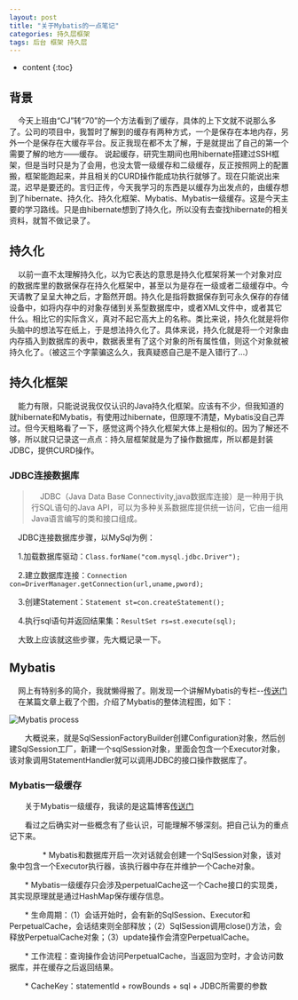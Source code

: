 ```yaml
---
layout: post
title: "关于Mybatis的一点笔记"
categories: 持久层框架
tags: 后台 框架 持久层
---
```

* content
{:toc}

## 背景

&nbsp;&nbsp;&nbsp;&nbsp;今天上班由“CJ”转“70”的一个方法看到了缓存，具体的上下文就不说那么多了。公司的项目中，我暂时了解到的缓存有两种方式，一个是保存在本地内存，另外一个是保存在大缓存平台。反正我现在都不太了解，于是就提出了自己的第一个需要了解的地方——缓存。
说起缓存，研究生期间也用hibernate搭建过SSH框架，但是当时只是为了会用，也没太管一级缓存和二级缓存，反正按照网上的配置搬，框架能跑起来，并且相关的CURD操作能成功执行就够了。现在只能说出来混，迟早是要还的。言归正传，今天我学习的东西是以缓存为出发点的，由缓存想到了hibernate、持久化、持久化框架、Mybatis、Mybatis一级缓存。这是今天主要的学习路线。只是由hibernate想到了持久化，所以没有去查找hibernate的相关资料，就暂不做记录了。






## 持久化

&nbsp;&nbsp;&nbsp;&nbsp;以前一直不太理解持久化，以为它表达的意思是持久化框架将某一个对象对应的数据库里的数据保存在持久化框架中，甚至以为是存在一级或者二级缓存中。今天请教了呈呈大神之后，才豁然开朗。持久化是指将数据保存到可永久保存的存储设备中，如将内存中的对象存储到关系型数据库中，或者XML文件中，或者其它什么。相比它的实际含义，真对不起它高大上的名称。类比来说，持久化就是将你头脑中的想法写在纸上，于是想法持久化了。具体来说，持久化就是将一个对象由内存插入到数据库的表中，数据表里有了这个对象的所有属性值，则这个对象就被持久化了。（被这三个字蒙骗这么久，我真疑惑自己是不是入错行了...）

## 持久化框架

&nbsp;&nbsp;&nbsp;&nbsp;能力有限，只能说说我仅仅认识的Java持久化框架。应该有不少，但我知道的就hibernate和Mybatis，有使用过hibernate，但原理不清楚，Mybatis没自己弄过。但今天粗略看了一下，感觉这两个持久化框架大体上是相似的。因为了解还不够，所以就只记录这一点点：持久层框架就是为了操作数据库，所以都是封装JDBC，提供CURD操作。

### JDBC连接数据库

>&nbsp;&nbsp;&nbsp;&nbsp;JDBC（Java Data Base Connectivity,java数据库连接）是一种用于执行SQL语句的Java API，可以为多种关系数据库提供统一访问，它由一组用Java语言编写的类和接口组成。

&nbsp;&nbsp;&nbsp;&nbsp;JDBC连接数据库步骤，以MySql为例：

&nbsp;&nbsp;&nbsp;&nbsp;1.加载数据库驱动：`Class.forName("com.mysql.jdbc.Driver");`

&nbsp;&nbsp;&nbsp;&nbsp;2.建立数据库连接：`Connection con=DriverManager.getConnection(url,uname,pword);`

&nbsp;&nbsp;&nbsp;&nbsp;3.创建Statement：`Statement st=con.createStatement();`

&nbsp;&nbsp;&nbsp;&nbsp;4.执行sql语句并返回结果集：`ResultSet rs=st.execute(sql);`

&nbsp;&nbsp;&nbsp;&nbsp;大致上应该就这些步骤，先大概记录一下。

## Mybatis

&nbsp;&nbsp;&nbsp;&nbsp;网上有特别多的简介，我就懒得搬了。刚发现一个讲解Mybatis的专栏--[传送门](http://blog.csdn.net/column/details/mybatis-principle.html)
&nbsp;&nbsp;&nbsp;&nbsp;在某篇文章上截了个图，介绍了Mybatis的整体流程图，如下：

![Mybatis process](http://img.my.csdn.net/uploads/201306/09/1370783456_4126.JPG)

　　大概说来，就是SqlSessionFactoryBuilder创建Configuration对象，然后创建SqlSession工厂，新建一个sqlSession对象，里面会包含一个Executor对象，该对象调用StatementHandler就可以调用JDBC的接口操作数据库了。

### Mybatis一级缓存

　　关于Mybatis一级缓存，我读的是这篇博客[传送门](http://blog.csdn.net/luanlouis/article/details/41280959)

　　看过之后确实对一些概念有了些认识，可能理解不够深刻。把自己认为的重点记下来。

　　
　　* Mybatis和数据库开启一次对话就会创建一个SqlSession对象，该对象中包含一个Executor执行器，该执行器中存在并维护一个Cache对象。

　　* Mybatis一级缓存只会涉及perpetualCache这一个Cache接口的实现类，其实现原理就是通过HashMap保存缓存信息。

　　* 生命周期：（1）会话开始时，会有新的SqlSession、Executor和PerpetualCache，会话结束则全部释放；（2）SqlSession调用close()方法，会释放PerpetualCache对象；（3）update操作会清空PerpetualCache。

　　* 工作流程：查询操作会访问PerpetualCache，当返回为空时，才会访问数据库，并在缓存之后返回结果。

　　* CacheKey：statementId + rowBounds + sql + JDBC所需要的参数

